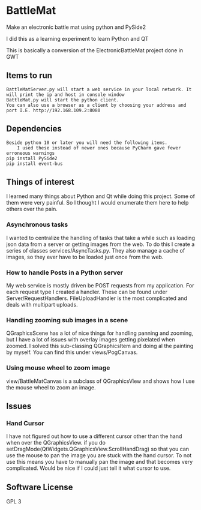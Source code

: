 # BattleMat

Make an electronic battle mat using python and PySide2

I did this as a learning experiment to learn Python and QT

This is basically a conversion of the ElectronicBattleMat project done in GWT

## Items to run
    BattleMatServer.py will start a web service in your local network. It will print the ip and host in console window
    BattleMat.py will start the python client.
    You can also use a browser as a client by choosing your address and port I.E. http://192.168.109.2:8080


## Dependencies
    Beside python 10 or later you will need the following items.
        I used these instead of newer ones because PyCharm gave fewer erroneous warnings
    pip install PySide2
    pip install event-bus

## Things of interest
I learned many things about Python and Qt while doing this project. Some of them were very painful.
So I thought I would enumerate them here to help others over the pain.

###  Asynchronous tasks
I wanted to centralize the handling of tasks
that take a while such as loading json data from a server or getting
images from the web. To do this I create a series of classes services/AsyncTasks.py.
They also manage a cache of images, so they ever have to be loaded just once from the web.
### How to handle Posts in a Python server
My web service is mostly driven be POST requests from my application.
For each request type I created a handler. These can be found under Server/RequestHandlers.
FileUploadHandler is the most complicated and deals with multipart uploads.
### Handling zooming sub images in a scene
QGraphicsScene has a lot of nice things for handling panning and zooming, but I have a lot of
issues with overlay images getting pixelated when zoomed. I solved this sub-classing QGraphicsItem
and doing al the painting by myself. You can find this under views/PogCanvas.
### Using mouse wheel to zoom image
view/BattleMatCanvas is a subclass of QGraphicsView and shows how I use the mouse wheel to zoom an image.

## Issues
### Hand Cursor
I have not figured out how to use a different cursor other than the hand when over the QGraphicsView.
if you do setDragMode(QtWidgets.QGraphicsView.ScrollHandDrag) so that you can use the mouse
to pan the image you are stuck with the hand cursor. To not use this means you have to manually pan
the image and that becomes very complicated. Would be nice if I could just tell it what cursor to use.

## Software License
GPL 3
